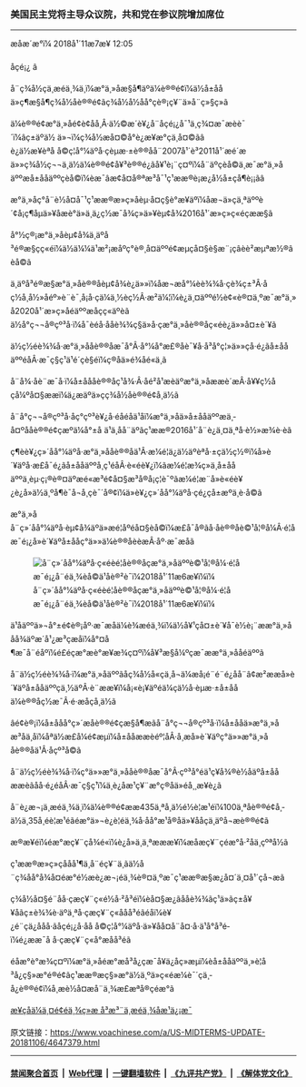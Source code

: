 ### 美国民主党将主导众议院，共和党在参议院增加席位
------------------------

<div class="published">
 <span class="date" title="ä¸­å½æ¶é´">
  <time datetime="2018-11-07T12:05:00+08:00">
   æåæ´æ°ï¼ 2018å¹´11æ7æ¥ 12:05
  </time>
 </span>
</div>
<br/>
<div class="wsw">
 <span class="dateline">
  åçé¡¿ â
 </span>
 <p>
  å¨ç¾å½çä¸­æéä¸¾ä¸­ï¼æ°ä¸»åæ§å¶äºä¼è®®é¢ï¼ä½å±ååä»ç¶æ§å¶ç¾å½åè®®é¢ãç¾å½å½åå°çè®¡ç¥¨ä»å¨ç»§ç»­ã
 </p>
 <p>
  ä¼è®®é¢æ°ä¸»åé¢è¢åå¸Â·ä½©æ´è¥¿å¨åçé¡¿å¯¹ä¸ç¾¤æ¯æèè¯´ï¼âç±äºä½ ä»¬ï¼ç¾å½æå¤©å°è¿æ¥æ°çä¸å¤©ãâ è¿ä½æ¥èªå å©ç¦å°¼äºå·çèµæ·±è®®åå¨2007å¹´è³2011å¹´æé´æä»»ç¾å½ç¬¬ä¸ä½ä¼è®®é¢å¥³è®®é¿ãå¥¹è¡¨ç¤ºï¼å¨äºçèå©ä¸æ¯æ°ä¸»åäººæå±ååäººçèå©ï¼èæ¯âæ¢å¤å®ªæ³å¯¹ç¹ææ®è¡æ¿å½å±çå¶è¡¡ãâ
 </p>
 <p>
  æ°ä¸»åç°å¨è½å¤å¯¹ç¹ææ®æ»ç»åèµ·å¤ç§è°æ¥äºï¼åæ¬ä»çä¸ªäººè´¢å¡ç¶åµä»¥åæè°ä»ä¸ä¿ç½æ¯å¾ç»ä»¥èµ¢å¾2016å¹´æ»ç»ç«éçææ§ã
 </p>
 <p>
  å°½ç®¡æ°ä¸»åèµ¢å¾ä¸äºå³é®æ§çç«éï¼ä½ä¼¼ä¹æ²¡æåºç°è®¸å¤äººé¢æµçå¤§è§æ¨¡çâèè²æµªæ½®âèå©ã
 </p>
 <p>
  ä¸äºå³é®æ§æ°ä¸»åè®®åèµ¢å¾è¿ä»»ï¼åæ¬æå°¼èè¾¾å·çè¾ç±³Â·åç½å¸å½»åéº»è¨è¯¸å¡å·çä¼ä¸½èç½Â·æ²ä¼¦ï¼è¿ä¸¤äººé½è¢«è®¤ä¸ºæ¯æ°ä¸»å2020å¹´æ»ç»åéäººæåçç«äºèã ä½å°ç¬¬å®çº³å·ï¼å¯èéå·ååè¾¾ç§ä»å·çæ°ä¸»åè®®åç«éè¿ä»»å¤±è´¥ã
 </p>
 <p>
  ä½ç½éè¾¾å·æ°ä¸»ååè®®åæ¯å°Â·å°¼å°æ£®åè¯¥å·å³å°ç¦»ä»»çå·é¿ãå±ååäººéåÂ·æ¯ç§ç¹ä¹é´çè§éï¼ç®åä»é¾åé«ä¸ã
 </p>
 <p>
  å¨å¾·åè¨æ¯å·ï¼å±åååè®®åç¹å¾·Â·åé²å¹æèäºæ°ä¸»åææè´æÂ·å¥¥ç½åçå¼ºå¤§ææï¼ä¿æäºä»çç¾å½åè®®é¢å¸­ä½ã
 </p>
 <p>
  å¨å°ç¬¬å®çº³å·åç°çº³è¥¿å·é­åéåä¹åï¼æ°ä¸»åä»å±ååäººæä¸­å¤ºååè®®é¢çæºä¼å°±å ä¹ä¸å­å¨äºãç¹ææ®2016å¹´å¨è¿ä¸¤ä¸ªå·è½»æ¾è·èã
 </p>
 <p>
  ç¶èè¥¿ç»´åå°¼äºå·æ°ä¸»ååè®®åä¹Â·æ¼é¦ä¿ä½äºèªå·±çä½ç½®ï¼å»è´¥äºå·æ£å¯é¿ãå±ååäººå¸ç¹éåÂ·è«éè¥¿ï¼ãæ¼é¦æ¾ç»ä¸å±ååäººä¸èµ·ç¡®è®¤äºæé«æ³é¢å¤§æ³å®å¡ç¦è¯ºãæ¼é¦æ¨å»è«éè¥¿è¿å»ä½ä¸ºå¶è¯å¬å¸çè¯´å®¢ï¼ä»è¥¿ç»´åå°¼äºå·çé¿çå±æºä¸­è·å©ã
 </p>
 <p>
  æ°ä¸»åå¨ç»´åå°¼äºå·èµ¢å¾äºä»æé¦åºéå¤§èå©ï¼æ£å¯å®ãå·åè®®åè©¹å¦®å¼Â·é¦åæ¯é¡¿å»è´¥äºå±ååç°ä»»ä¼è®®åè­è­æÂ·åº·æ¯æåã
 </p>
 <div class="wsw__embed">
  <figure class="media-image js-media-expand">
   <div class="img-wrap">
    <div class="thumb">
     <img alt="å¨ç»´åå°¼äºå·ç«éèé¦åè®®åçæ°ä¸»åäººè©¹å¦®å¼·é¦åæ¯é¡¿å¨éä¸¾èå©ä¹åè®²è¯ï¼2018å¹´11æ6æ¥ï¼ï¼" src="https://gdb.voanews.com/D24B9417-33AB-4E98-9BFC-D0CD1109E0A9_w250_r0_s.jpg"/>
    </div>
    <span class="ico ico-fullscreen ico--media-expand ico--rounded">
    </span>
   </div>
   <figcaption>
    <span class="caption">
     å¨ç»´åå°¼äºå·ç«éèé¦åè®®åçæ°ä¸»åäººè©¹å¦®å¼·é¦åæ¯é¡¿å¨éä¸¾èå©ä¹åè®²è¯ï¼2018å¹´11æ6æ¥ï¼ï¼
    </span>
   </figcaption>
  </figure>
 </div>
 <p>
  ä¹åäººä»¬å°±é¢è®¡åº·æ¯æåä¼è¾æéä¸¾ï¼ä½å¥¹çå¤±è´¥å¯è½è¡¨ææ°ä¸»ååå¾äºæ´å¹¿æ³çæåï¼å°¤å¶æ¯å¨éåºï¼é£éçæ°æè°æ¥æ¾ç¤ºï¼å¥³æ§å¼ºçæ¯ææ°ä¸»ååéäººã
 </p>
 <p>
  å¨ä½ç½éè¾¾å·ï¼æ°ä¸»åäººãåç¾å½å«çä¸å¬ä¼æå¡é¨é¨é¿åå¨â¢æ²ææå»è´¥äºå±ååäººçä¸½äºÂ·è¨ææ¥ï¼å¡«è¡¥äºéä¼çä½å·èµæ·±å±ååä¼è®®åç½æ¯Â·é·æåçå¸­ä½ã
 </p>
 <p>
  âé¢è®¡ï¼å±ååå°ç»´æåè®®é¢çæ§å¶æãå¨å°ç¬¬å®çº³å·ï¼å±ååä»æ°ä¸»åæ³åä¸åï¼åªä½æ­£å¼é¢æµï¼å±ååææèéº¦åÂ·å¸æå»è´¥äºç°ä»»æ°ä¸»ååè®®åä¹Â·åçº³å©ã
 </p>
 <p>
  å¨ä½ç½éè¾¾å·ï¼ç°ä»»æ°ä¸»ååè®®åæ¯å°Â·çº³å°éä¹ç¥å¾®è½åäºå±ååææèãåå·é¿éåÂ·æ¯ç§ç¹ï¼ä¸è¿åæ¹ç¥¨æ°ç®åä»éå¸¸æ¥è¿ã
 </p>
 <p>
  å¨è¿æ¬¡ä¸­æéä¸¾ä¸­ï¼ä¼è®®é¢ææ435ä¸ªå¸­ä½é½è¦æ¹éï¼100ä¸ªåè®®é¢å¸­ä½ä¸­35å¸­éè¦æ¹éãéæ°ä»¬è¿è¦éä¸¾å·åå°æ¹å®åä»¥ååç­ä¸äºå¬æè®®é¢ã
 </p>
 <p>
  æ®æ¥éï¼éæ°æç¥¨çå¾é«ï¼è¿å»ä¸ä¸ªæææ¥ï¼æåæç¥¨çéæ°å·²åä¸çºªå½ã
 </p>
 <p>
  ç¹ææ®æ»ç»çåå­å¹¶ä¸å¨éç¥¨ä¸ãä½å¨ç¾åå°å¾å¤éæ°é½æè¿æ¬¡éä¸¾è®¤ä¸ºæ¯ç¹ææ®æ§æ¿å¤´ä¸¤å¹´çå¬æã
 </p>
 <p>
  ç¾å½å¤§é¨åå·çæç¥¨ç«é½å·²å³é­ï¼èå¤§æ¿ãååè¾¾ãç¹ä»ãç±å¥¥åãç±è¾¾è·äºä¸ªå·çæç¥¨ç«ååå³é­ãéåï¼è¥¿é¨çä¿ååå·ãåçé¡¿å·åå å©ç¦å°¼äºå·ä»¥åå¤å¨å¤·å·ä¹å°å³é­ï¼é¿ææ¯å å·çæç¥¨ç«å°æåå³é­ã
 </p>
 <p>
  éåæ°è°æ¾ç¤ºï¼æ°ä¸»åéæ°æå³å¿çæ¯å¥ä¿åç»æµï¼èå±ååäººä¸»è¦å³å¿ç§»æ°é®é¢ãç¹ææ®æç§»æ°ä½ä¸ºä»ç«éæ¼è¯´çä¸­å¿è®®é¢ï¼å¸æè½å¤æå¨ä¸¾æ£æªå®çéæ°ã
 </p>
 <p>
  <a class="wsw__a" href="https://www.voachinese.com/p/6955.html" target="_blank">
   æ¥çåä¼ä¸¤é¢éä¸¾ç»æ å³æ³¨ä¸­æéä¸¾åæ¹ä¿¡æ¯
  </a>
 </p>
</div>

原文链接：https://www.voachinese.com/a/US-MIDTERMS-UPDATE-20181106/4647379.html


------------------------
#### [禁闻聚合首页](https://github.com/gfw-breaker/banned-news/blob/master/README.md) &nbsp;|&nbsp; [Web代理](https://github.com/gfw-breaker/open-proxy/blob/master/README.md) &nbsp;|&nbsp;  [一键翻墙软件](https://github.com/gfw-breaker/nogfw/blob/master/README.md) &nbsp;|&nbsp; [《九评共产党》](https://github.com/gfw-breaker/9ping.md/blob/master/README.md#九评之一评共产党是什么) &nbsp;|&nbsp; [《解体党文化》](https://github.com/gfw-breaker/jtdwh.md/blob/master/README.md#绪论)